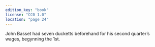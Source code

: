 ```yaml
---
edition_key: "book"
license: "CC0 1.0"
location: "page 24"
---
```

John Basset had seven ducketts beforehand for his second
quarter’s wages, begynning the 1st.
